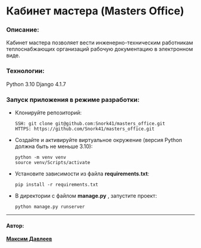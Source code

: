 # Кабинет мастера (Masters Office)

### Описание:
Кабинет мастера позволяет вести инженерно-техническим работникам теплоснабжающих организаций рабочую документацию в электронном виде.
### Технологии:
Python 3.10
Django 4.1.7
### Запуск приложения в режиме разработки:
- Клонируйте репозиторий:
    ```
    SSH: git clone git@github.com:Snork41/masters_office.git
    HTTPS: https://github.com/Snork41/masters_office.git
    ```
- Создайте и активируйте виртуальное окружение (версия Python должна быть не меньше 3.10):
    ```
    python -m venv venv
    source venv/Scripts/activate
    ```
- Установите зависимости из файла __requirements.txt__:
    ```
    pip install -r requirements.txt
    ````
- В директории с файлом **manage.py** , запустите проект:
    ```
    python manage.py runserver
    ```

---
#### Автор:
__[Максим Давлеев](https://github.com/Snork41)__